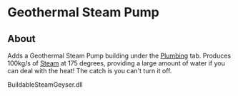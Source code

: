 
# Geothermal Steam Pump

## About
Adds a Geothermal Steam Pump building under the [Plumbing](https://oxygennotincluded.gamepedia.com/Plumbing) tab.
Produces 100kg/s of [Steam](https://oxygennotincluded.gamepedia.com/Steam) at 175 degrees, providing a large amount of water if you can deal with the heat!
The catch is you can't turn it off.


BuildableSteamGeyser.dll
